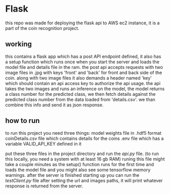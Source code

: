 # Flask
this repo was made for deploying the flask api to AWS ec2 instance, it is a part of the coin recognition project. 
## working
this contains a flask app which has a post API endpoint defined, it also has a setup function which runs once when you start the server and loads the model file and details file in the ram.
the post api accepts requests with two image files in .jpg with keys 'front' and 'back' for front and back side of the coin. along with two image files it also demands a header named 'key' which should contain an api access key to authorize the api usage.
the api takes the two images and runs an inference on the model, the model returns a class number for the predicted class, we then fetch details against the predicted class number from the data loaded from 'details.csv'. we than combine this info and send it as json response.

## how to run
to run this project you need three things:
  model weights file in .hdf5 format
  coinDetails.csv file which contains details for the coins
  .env file which has a variable VALID_API_KEY defined in it

put these three files in the project directory and run the *api.py* file. (to run this locally, you need a system with at least 16 gb RAM)
runing this file might take a couple minutes as the setup() function runs for the first time and loads the model file and you might also see some tensorflow memory warnings.
after the server is finished starting up you can run the *testClient.py* file after setting the url and images paths, it will print whatever response is returned from the server.
